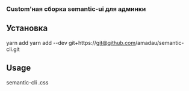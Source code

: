 ### Custom'ная сборка semantic-ui для админки

## Установка

yarn add yarn add --dev git+https://git@github.com/amadau/semantic-cli.git



## Usage

semantic-cli <outputFile>.css
